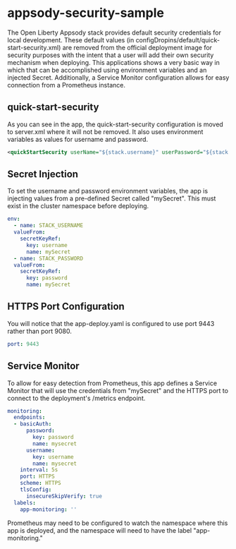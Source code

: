 # appsody-security-sample

The Open Liberty Appsody stack provides default security credentials for local development. These default values (in configDropins/default/quick-start-security.xml) are removed from the official deployment image for security purposes with the intent that a user will add their own security mechanism when deploying. This applications shows a very basic way in which that can be accomplished using environment variables and an injected Secret. Additionally, a Service Monitor configuration allows for easy connection from a Prometheus instance.

## quick-start-security

As you can see in the app, the quick-start-security configuration is moved to server.xml where it will not be removed. It also uses environment variables as values for username and password.

```xml
<quickStartSecurity userName="${stack.username}" userPassword="${stack.password}" />
```

## Secret Injection

To set the username and password environment variables, the app is injecting values from a pre-defined Secret called "mySecret". This must exist in the cluster namespace before deploying.

```yaml
env:
  - name: STACK_USERNAME
  valueFrom:
    secretKeyRef:
      key: username
      name: mySecret
  - name: STACK_PASSWORD
  valueFrom:
    secretKeyRef:
      key: password
      name: mySecret
```

## HTTPS Port Configuration

You will notice that the app-deploy.yaml is configured to use port 9443 rather than port 9080.

```yaml
port: 9443
```

## Service Monitor

To allow for easy detection from Prometheus, this app defines a Service Monitor that will use the credentials from "mySecret" and the HTTPS port to connect to the deployment's /metrics endpoint.

```yaml
monitoring:
  endpoints:
  - basicAuth:
      password:
        key: password
        name: mysecret
      username:
        key: username
        name: mysecret
    interval: 5s
    port: HTTPS
    scheme: HTTPS
    tlsConfig:
      insecureSkipVerify: true
  labels:
    app-monitoring: ''
```

Prometheus may need to be configured to watch the namespace where this app is deployed, and the namespace will need to have the label "app-monitoring."
